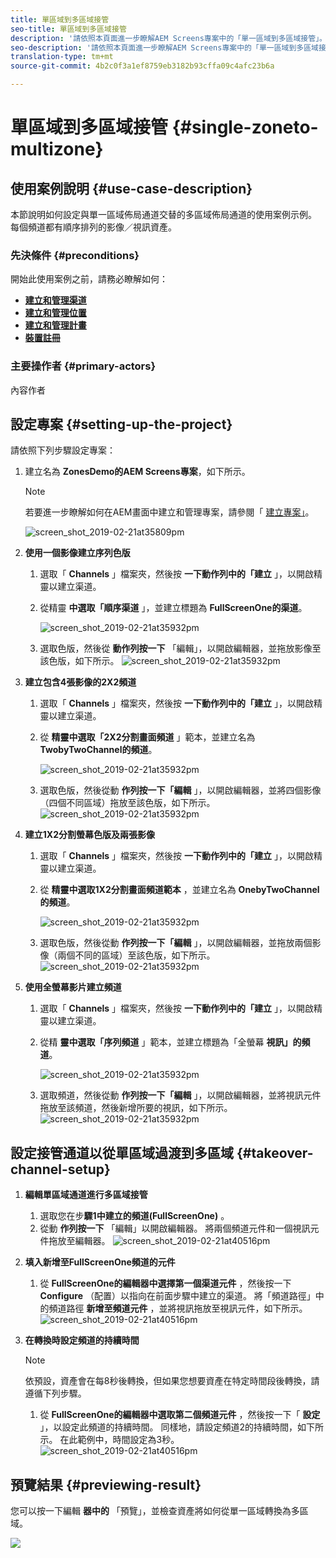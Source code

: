 ```yaml
---
title: 單區域到多區域接管
seo-title: 單區域到多區域接管
description: '請依照本頁面進一步瞭解AEM Screens專案中的「單一區域到多區域接管」。  '
seo-description: '請依照本頁面進一步瞭解AEM Screens專案中的「單一區域到多區域接管」。    '
translation-type: tm+mt
source-git-commit: 4b2c0f3a1ef8759eb3182b93cffa09c4afc23b6a

---
```



# 單區域到多區域接管 {#single-zoneto-multizone}

## 使用案例說明 {#use-case-description}

本節說明如何設定與單一區域佈局通道交替的多區域佈局通道的使用案例示例。 每個頻道都有順序排列的影像／視訊資產。

### 先決條件 {#preconditions}

開始此使用案例之前，請務必瞭解如何：

* **[建立和管理渠道](/help/screens/managing-channels.md)**
* **[建立和管理位置](/help/screens/managing-locations.md)**
* **[建立和管理計畫](/help/screens/managing-schedules.md)**
* **[裝置註冊](/help/screens/device-registration.md)**

### 主要操作者 {#primary-actors}

內容作者

## 設定專案 {#setting-up-the-project}

請依照下列步驟設定專案：

1. 建立名為 **ZonesDemo的AEM Screens專案**，如下所示。

   >[!NOTE]
   >
   >若要進一步瞭解如何在AEM畫面中建立和管理專案，請參閱「 [建立專案」](/help/screens/creating-a-screens-project.md)。

   ![screen_shot_2019-02-21at35809pm](assets/SZtoMZ1.png)

1. **使用一個影像建立序列色版**

   1. 選取「 **Channels** 」檔案夾，然後按 **一下動作列中的「建立** 」，以開啟精靈以建立渠道。
   1. 從精靈 **中選取「順序渠道** 」，並建立標題為 **FullScreenOne的渠道**。

      ![screen_shot_2019-02-21at35932pm](assets/SZtoMZ2.png)
   1. 選取色版，然後從 **動作列按一下** 「編輯」，以開啟編輯器，並拖放影像至該色版，如下所示。
      ![screen_shot_2019-02-21at35932pm](assets/SZtoMZ3.png)

1. **建立包含4張影像的2X2頻道**

   1. 選取「 **Channels** 」檔案夾，然後按 **一下動作列中的「建立** 」，以開啟精靈以建立渠道。

   1. 從 **精靈中選取「2X2分割畫面頻道** 」範本，並建立名為 **TwobyTwoChannel的頻道**。

      ![screen_shot_2019-02-21at35932pm](assets/SZtoMZ4.png)
   1. 選取色版，然後從動 **作列按一下「編輯** 」，以開啟編輯器，並將四個影像（四個不同區域）拖放至該色版，如下所示。
      ![screen_shot_2019-02-21at35932pm](assets/SZtoMZ5.png)

1. **建立1X2分割螢幕色版及兩張影像**

   1. 選取「 **Channels** 」檔案夾，然後按 **一下動作列中的「建立** 」，以開啟精靈以建立渠道。

   1. 從 **精靈中選取1X2分割畫面頻道範本** ，並建立名為 **OnebyTwoChannel的頻道**。

      ![screen_shot_2019-02-21at35932pm](assets/SZtoMZ6.png)
   1. 選取色版，然後從動 **作列按一下「編輯** 」，以開啟編輯器，並拖放兩個影像（兩個不同的區域）至該色版，如下所示。
      ![screen_shot_2019-02-21at35932pm](assets/SZtoMZ7.png)

1. **使用全螢幕影片建立頻道**

   1. 選取「 **Channels** 」檔案夾，然後按 **一下動作列中的「建立** 」，以開啟精靈以建立渠道。

   1. 從精 **靈中選取「序列頻道** 」範本，並建立標題為「全螢幕 **視訊」的頻道**。

      ![screen_shot_2019-02-21at35932pm](assets/SZtoMZ8.png)
   1. 選取頻道，然後從動 **作列按一下「編輯** 」，以開啟編輯器，並將視訊元件拖放至該頻道，然後新增所要的視訊，如下所示。
      ![screen_shot_2019-02-21at35932pm](assets/SZtoMZ9.png)

## 設定接管通道以從單區域過渡到多區域 {#takeover-channel-setup}

1. **編輯單區域通道進行多區域接管**

   1. 選取您在步&#x200B;**驟1中建立的頻道(FullScreenOne)** 。
   1. 從動 **作列按一下** 「編輯」以開啟編輯器。 將兩個頻道元件和一個視訊元件拖放至編輯器。
   ![screen_shot_2019-02-21at40516pm](assets/SZtoMZ10.png)

1. **填入新增至FullScreenOne頻道的元件**

   1. 從 **FullScreenOne的編輯器中選擇第一個渠道元件** ，然後按一下 **Configure** （配置）以指向在前面步驟中建立的渠道。 將「頻道路徑」中的頻道路徑 **新增至頻道元件** ，並將視訊拖放至視訊元件，如下所示。
   ![screen_shot_2019-02-21at40516pm](assets/SZ_MZvideo1.gif)

1. **在轉換時設定頻道的持續時間**

   >[!NOTE]
   >
   >依預設，資產會在每8秒後轉換，但如果您想要資產在特定時間段後轉換，請遵循下列步驟。

   1. 從 **FullScreenOne的編輯器中選取第二個頻道元件** ，然後按一下「 **設定** 」，以設定此頻道的持續時間。 同樣地，請設定頻道2的持續時間，如下所示。
在此範例中，時間設定為3秒。
   ![screen_shot_2019-02-21at40516pm](assets/SZ_MZvideo2.gif)

## 預覽結果 {#previewing-result}

您可以按一下編輯 **器中的** 「預覽」，並檢查資產將如何從單一區域轉換為多區域。

![](assets/SZ_MZvideo3.gif)
